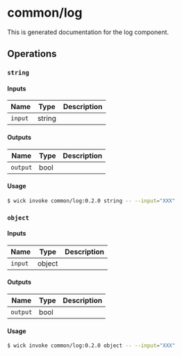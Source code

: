 # common/log

This is generated documentation for the log component.


## Operations

### `string`

#### Inputs

| Name | Type | Description |
| ---- | ---- | ----------- |
| `input` | string |  |


#### Outputs

| Name | Type | Description |
| ---- | ---- | ----------- |
| `output` | bool |  |

#### Usage

```bash
$ wick invoke common/log:0.2.0 string -- --input="XXX"
```

### `object`

#### Inputs

| Name | Type | Description |
| ---- | ---- | ----------- |
| `input` | object |  |


#### Outputs

| Name | Type | Description |
| ---- | ---- | ----------- |
| `output` | bool |  |

#### Usage

```bash
$ wick invoke common/log:0.2.0 object -- --input="XXX"
```

